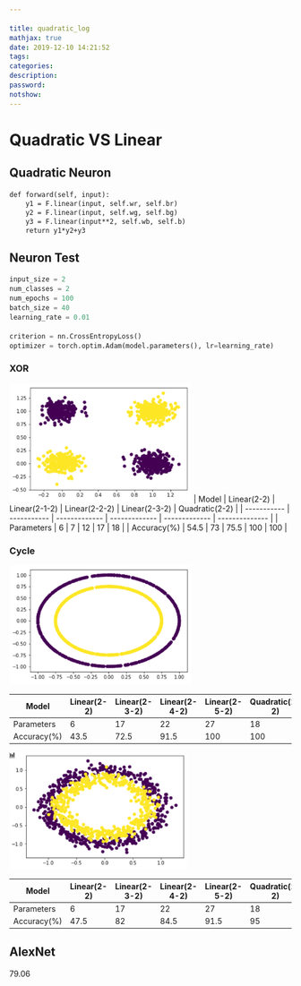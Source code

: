 ```yaml
---

title: quadratic_log
mathjax: true
date: 2019-12-10 14:21:52
tags:
categories:
description:
password:
notshow:
---
```


<!-- more -->

# Quadratic  VS  Linear

## Quadratic Neuron

```
def forward(self, input):
	y1 = F.linear(input, self.wr, self.br)
	y2 = F.linear(input, self.wg, self.bg)
	y3 = F.linear(input**2, self.wb, self.b)
	return y1*y2+y3
```

## Neuron Test
```python
input_size = 2
num_classes = 2
num_epochs = 100
batch_size = 40
learning_rate = 0.01

criterion = nn.CrossEntropyLoss()
optimizer = torch.optim.Adam(model.parameters(), lr=learning_rate)
```

### XOR

<img src="quadratic-log/image-20191210152247857.png" alt="image-20191210152247857" style="zoom:67%;" />
| Model       | Linear(2-2) | Linear(2-1-2) | Linear(2-2-2) | Linear(2-3-2) | Quadratic(2-2) |
| ----------- | ----------- | ------------- | ------------- | ------------- | -------------- |
| Parameters  | 6           | 7             | 12            | 17            | 18             |
| Accuracy(%) | 54.5        | 73            | 75.5          | 100           | 100            |

### Cycle

<img src="quadratic-log/image-20191210142941166.png" alt="image-20191210142941166" style="zoom: 67%;" />

| Model       | Linear(2-2) | Linear(2-3-2) | Linear(2-4-2) | Linear(2-5-2) | Quadratic(2-2) |
| ----------- | ----------- | ------------- | ------------- | ------------- | -------------- |
| Parameters  | 6           | 17            | 22            | 27            | 18             |
| Accuracy(%) | 43.5        | 72.5          | 91.5          | 100           | 100            |

<img src="quadratic-log/image-20191210145659166.png" alt="image-20191210145659166" style="zoom:67%;" />

| Model       | Linear(2-2) | Linear(2-3-2) | Linear(2-4-2) | Linear(2-5-2) | Quadratic(2-2) |
| ----------- | ----------- | ------------- | ------------- | ------------- | -------------- |
| Parameters  | 6           | 17            | 22            | 27            | 18             |
| Accuracy(%) | 47.5        | 82            | 84.5          | 91.5          | 95             |

## AlexNet

79.06

